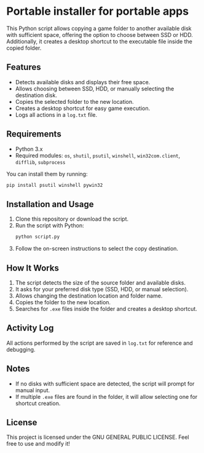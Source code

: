 # Portable installer for portable apps

This Python script allows copying a game folder to another available disk with sufficient space, offering the option to choose between SSD or HDD. Additionally, it creates a desktop shortcut to the executable file inside the copied folder.

## Features

- Detects available disks and displays their free space.
- Allows choosing between SSD, HDD, or manually selecting the destination disk.
- Copies the selected folder to the new location.
- Creates a desktop shortcut for easy game execution.
- Logs all actions in a `log.txt` file.

## Requirements

- Python 3.x
- Required modules: `os`, `shutil`, `psutil`, `winshell`, `win32com.client`, `difflib`, `subprocess`

You can install them by running:

```sh
pip install psutil winshell pywin32
```

## Installation and Usage

1. Clone this repository or download the script.
2. Run the script with Python:
   ```sh
   python script.py
   ```
3. Follow the on-screen instructions to select the copy destination.

## How It Works

1. The script detects the size of the source folder and available disks.
2. It asks for your preferred disk type (SSD, HDD, or manual selection).
3. Allows changing the destination location and folder name.
4. Copies the folder to the new location.
5. Searches for `.exe` files inside the folder and creates a desktop shortcut.

## Activity Log

All actions performed by the script are saved in `log.txt` for reference and debugging.

## Notes

- If no disks with sufficient space are detected, the script will prompt for manual input.
- If multiple `.exe` files are found in the folder, it will allow selecting one for shortcut creation.

## License

This project is licensed under the GNU GENERAL PUBLIC LICENSE. Feel free to use and modify it!

